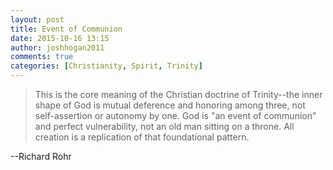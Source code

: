 ```yaml
---
layout: post
title: Event of Communion
date: 2015-10-16 13:15
author: joshhogan2011
comments: true
categories: [Christianity, Spirit, Trinity]
---
```

<blockquote>This is the core meaning of the Christian doctrine of Trinity--the inner shape of God is mutual deference and honoring among three, not self-assertion or autonomy by one. God is "an event of communion" and perfect vulnerability, not an old man sitting on a throne. All creation is a replication of that foundational pattern.</blockquote>
--Richard Rohr
